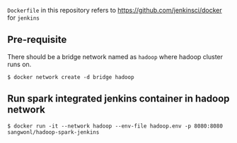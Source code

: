 `Dockerfile` in this repository refers to https://github.com/jenkinsci/docker for `jenkins`

## Pre-requisite

There should be a bridge network named as `hadoop` where hadoop cluster runs on.

```
$ docker network create -d bridge hadoop
```

## Run spark integrated jenkins container in hadoop network

```
$ docker run -it --network hadoop --env-file hadoop.env -p 8080:8080 sangwonl/hadoop-spark-jenkins
```